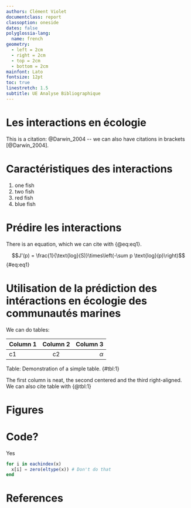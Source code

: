```yaml
---
authors: Clément Violet
documentclass: report
classoption: oneside
dates: false
polyglossia-lang:
  name: french
geometry:
  - left = 2cm
  - right = 2cm
  - top = 2cm
  - bottom = 2cm
mainfont: Lato
fontsize: 12pt
toc: true
linestretch: 1.5
subtitle: UE Analyse Bibliographique
---
```


# Les interactions en écologie

This is a citation: @Darwin_2004 -- we can also have citations in brackets [@Darwin_2004].

# Caractéristiques des interactions

1. one fish
2. two fish
3. red fish
4. blue fish

# Prédire les interactions

There is an equation, which we can cite with {@eq:eq1}.

$$J'(p) = \frac{1}{\text{log}(S)}\times\left(-\sum p \text{log}(p)\right)$$ {#eq:eq1}

# Utilisation de la prédiction des intéractions en écologie des communautés marines

We can do tables:

| Column 1 | Column 2 |      Column 3    |
| -------- | :-------:| ---------------: |
| c1       |    c2    |       $\alpha$   |

Table: Demonstration of a simple table. {#tbl:1}

The first column is neat, the second centered and the third right-aligned. We can also cite table with {@tbl:1}

# Figures

<!--
![This is the legend of the figure](figures/biomes.png){#fig:biomes}

We can refer to @fig:biomes. 
-->

# Code?

Yes

~~~ julia
for i in eachindex(x)
  x[i] = zero(eltype(x)) # Don't do that
end
~~~

# References
